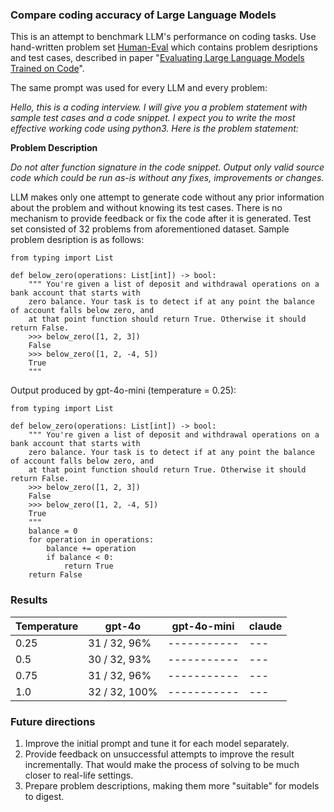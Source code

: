 ### Compare coding accuracy of Large Language Models

This is an attempt to benchmark LLM's performance on coding tasks. 
Use hand-written problem set [Human-Eval](https://github.com/openai/human-eval) which contains problem desriptions and test cases,
described in paper "[Evaluating Large Language Models Trained on Code](https://arxiv.org/abs/2107.03374)".


The same prompt was used for every LLM and every problem:

  _Hello, this is a coding interview. I will give you a problem statement with sample test cases and a code snippet._
  _I expect you to write the most effective working code using python3. Here is the problem statement:_

  **Problem Description**  
  
  _Do not alter function signature in the code snippet. Output only valid source code which could be run as-is without any fixes, improvements or changes._


LLM makes only one attempt to generate code without any prior information about the problem and without knowing its test cases.
There is no mechanism to provide feedback or fix the code after it is generated.
Test set consisted of 32 problems from aforementioned dataset. Sample problem desription is as follows:
```
from typing import List

def below_zero(operations: List[int]) -> bool:
    """ You're given a list of deposit and withdrawal operations on a bank account that starts with
    zero balance. Your task is to detect if at any point the balance of account falls below zero, and
    at that point function should return True. Otherwise it should return False.
    >>> below_zero([1, 2, 3])
    False
    >>> below_zero([1, 2, -4, 5])
    True
    """
```

Output produced by gpt-4o-mini (temperature = 0.25):
```
from typing import List

def below_zero(operations: List[int]) -> bool:
    """ You're given a list of deposit and withdrawal operations on a bank account that starts with
    zero balance. Your task is to detect if at any point the balance of account falls below zero, and
    at that point function should return True. Otherwise it should return False.
    >>> below_zero([1, 2, 3])
    False
    >>> below_zero([1, 2, -4, 5])
    True
    """
    balance = 0
    for operation in operations:
        balance += operation
        if balance < 0:
            return True
    return False
```

### Results

Temperature | gpt-4o | gpt-4o-mini | claude |
---- | ------------- | ----------- | --- |
0.25 | 31 / 32, 96%  | ----------- | --- |
0.5  | 30 / 32, 93%  | ----------- | --- |
0.75 | 31 / 32, 96%  | ----------- | --- |
1.0  | 32 / 32, 100% | ----------- | --- |

### Future directions

1. Improve the initial prompt and tune it for each model separately.
2. Provide feedback on unsuccessful attempts to improve the result incrementally. That would make the process of solving to be much closer to real-life settings.
3. Prepare problem descriptions, making them more "suitable" for models to digest. 
